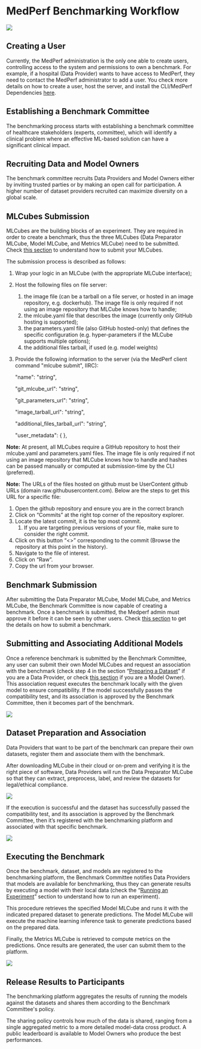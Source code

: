 # MedPerf Benchmarking Workflow 

![](./images/full_diagram.PNG)

## Creating a User

Currently, the MedPerf administration is the only one able to create users, controlling access to the system and permissions to own a benchmark. For example, if a hospital (Data Provider) wants to have access to MedPerf, they need to contact the MedPerf administrator to add a user. You check more details on how to create a user, host the server, and install the CLI/MedPerf Dependencies [here](general_instructions.md#general-instructions).

## Establishing a Benchmark Committee

The benchmarking process starts with establishing a benchmark committee of healthcare stakeholders (experts, committee), which will identify a clinical problem where an effective ML-based solution can have a significant clinical impact. 

## Recruiting Data and Model Owners

The benchmark committee recruits Data Providers and Model Owners either by inviting trusted parties or by making an open call for participation. A higher number of dataset providers recruited can maximize diversity on a global scale. 

## MLCubes Submission

MLCubes are the building blocks of an experiment. They are required in order to create a benchmark, thus the three MLCubes (Data Preparator MLCube, Model MLCube, and Metrics MLCube) need to be submitted. Check [this section](instructions_model_owners.md#submitting-your-mlcube) to understand how to submit your MLCubes. 

The submission process is described as follows:

1. Wrap your logic in an MLCube (with the appropriate MLCube interface);
2. Host the following files on file server: 
    1. the image file (can be a tarball on a file server, or hosted in an image repository, e.g. dockerhub). The image file is only required if not using an image repository that MLCube knows how to handle;
    2. the mlcube.yaml file that describes the image (currently only GitHub hosting is supported);
    3. the parameters.yaml file (also GitHub hosted-only) that defines the specific configuration (e.g. hyper-parameters if the MLCube supports multiple options); 
    4. the additional files tarball, if used (e.g. model weights)
3. Provide the following information to the server (via the MedPerf client command "mlcube submit", IIRC):

    "name": "string",


    "git_mlcube_url": "string",


    "git_parameters_url": "string",


    "image_tarball_url": "string",


    "additional_files_tarball_url": "string",


    "user_metadata": { },

**Note:** At present, all MLCubes require a GitHub repository to host their mlcube.yaml and parameters.yaml files. The image file is only required if not using an image repository that MLCube knows how to handle and hashes can be passed manually or computed at submission-time by the CLI (preferred).

**Note:** The URLs of the files hosted on github must be UserContent github URLs (domain raw.githubusercontent.com). Below are the steps to get this URL for a specific file:

1. Open the github repository and ensure you are in the correct branch
2. Click on “Commits” at the right top corner of the repository explorer.
3. Locate the latest commit, it is the top most commit.
    1. If you are targeting previous versions of your file, make sure to consider the right commit.
4. Click on this button “&lt;>” corresponding to the commit (Browse the repository at this point in the history).
5. Navigate to the file of interest.
6. Click on “Raw”.
7. Copy the url from your browser.

## Benchmark Submission

After submitting the Data Preparator MLCube, Model MLCube, and Metrics MLCube, the Benchmark Committee is now capable of creating a benchmark. Once a benchmark is submitted, the Medperf admin must approve it before it can be seen by other users. Check [this section](instructions_benchmark_committee.md#submitting-your-benchmark) to get the details on how to submit a benchmark. 

## Submitting and Associating Additional Models

Once a reference benchmark is submitted by the Benchmark Committee, any user can submit their own Model MLCubes and request an association with the benchmark (check step 4 in the section “[Preparing a Dataset](instructions_data_owners.md#preparing-a-dataset)” if you are a Data Provider, or check [this section](instructions_model_owners.md#requesting-association-to-a-benchmark) if you are a Model Owner). This association request executes the benchmark locally with the given model to ensure compatibility. If the model successfully passes the compatibility test, and its association is approved by the Benchmark Committee, then it becomes part of the benchmark. 

![](./images/submitting_associating_additional_models_1.png)

## Dataset Preparation and Association

Data Providers that want to be part of the benchmark can prepare their own datasets, register them and associate them with the benchmark. 

After downloading MLCube in their cloud or on-prem and verifying it is the right piece of software, Data Providers will run the Data Preparator MLCube so that they can extract, preprocess, label, and review the datasets for legal/ethical compliance. 

![](./images/flow_preparation_association_folders.PNG) 

If the execution is successful and the dataset has successfully passed the compatibility test, and its association is approved by the Benchmark Committee, then it’s registered with the benchmarking platform and associated with that specific benchmark. 

![](./images/dataset_preparation_association.png)

## Executing the Benchmark

Once the benchmark, dataset, and models are registered to the benchmarking platform, the Benchmark Committee notifies Data Providers that models are available for benchmarking, thus they can generate results by executing a model with their local data (check the “[Running an Experiment](instructions_data_owners.md#running-an-experiment)” section to understand how to run an experiment). 

This procedure retrieves the specified Model MLCube and runs it with the indicated prepared dataset to generate predictions. The Model MLCube will execute the machine learning inference task to generate predictions based on the prepared data. 

Finally, the Metrics MLCube is retrieved to compute metrics on the predictions. Once results are generated, the user can submit them to the platform.

![](./images/execution_flow_folders.PNG)

## Release Results to Participants

The benchmarking platform aggregates the results of running the models against the datasets and shares them according to the Benchmark Committee's policy.

The sharing policy controls how much of the data is shared, ranging from a single aggregated metric to a more detailed model-data cross product. A public leaderboard is available to Model Owners who produce the best performances.
